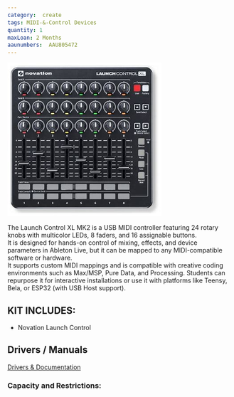 ```yaml
---
category:  create
tags: MIDI-&-Control Devices
quantity: 1
maxLoan: 2 Months
aaunumbers:  AAU805472
---
```

![Novation Launch Control](/assets/images/equip/novation.jpg)

The Launch Control XL MK2 is a USB MIDI controller featuring 24 rotary knobs with multicolor LEDs, 8 faders, and 16 assignable buttons.<br>It is designed for hands-on control of mixing, effects, and device parameters in Ableton Live, but it can be mapped to any MIDI-compatible software or hardware.<br>It supports custom MIDI mappings and is compatible with creative coding environments such as Max/MSP, Pure Data, and Processing. Students can repurpose it for interactive installations or use it with platforms like Teensy, Bela, or ESP32 (with USB Host support).
## KIT INCLUDES:
-  Novation Launch Control

## Drivers / Manuals
[Drivers & Documentation](https://downloads.novationmusic.com/novation/launch/launch-control-xl-mk1mk2)



### Capacity and Restrictions:
